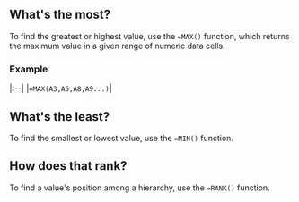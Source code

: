 ## What's the most?
To find the greatest or highest value, use the `=MAX()` function, which returns the maximum value in a given range of numeric data cells.

### Example

|:--|
|`=MAX(A3,A5,A8,A9...)`|

## What's the least?
To find the smallest or lowest value, use the `=MIN()` function.


## How does that rank?
To find a value's position among a hierarchy, use the `=RANK()` function.
